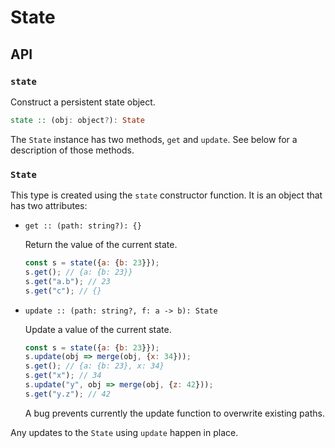 # State

## API

### `state`

Construct a persistent state object.

```hs
state :: (obj: object?): State
```

The `State` instance has two methods, `get` and `update`. See below for a
description of those methods.

### `State`

This type is created using the `state` constructor function. It is an object
that has two attributes:

- `get :: (path: string?): {}`

    Return the value of the current state.

    ```js
    const s = state({a: {b: 23}});
    s.get(); // {a: {b: 23}}
    s.get("a.b"); // 23
    s.get("c"); // {}
    ```

- `update :: (path: string?, f: a -> b): State`

    Update a value of the current state.

    ```js
    const s = state({a: {b: 23}});
    s.update(obj => merge(obj, {x: 34}));
    s.get(); // {a: {b: 23}, x: 34}
    s.get("x"); // 34
    s.update("y", obj => merge(obj, {z: 42}));
    s.get("y.z"); // 42
    ```

    A bug prevents currently the update function to overwrite existing paths.

Any updates to the `State` using `update` happen in place.
